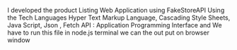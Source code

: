 I developed the product  Listing Web Application using FakeStoreAPI
Using the Tech Languages
Hyper Text Markup Language,
Cascading Style Sheets,
Java Script,
Json ,
Fetch API : Application Programming Interface and 
We have to run this file in node.js terminal
we can the out put on browser window
